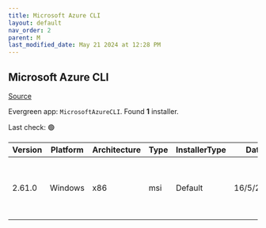```yaml
---
title: Microsoft Azure CLI
layout: default
nav_order: 2
parent: M
last_modified_date: May 21 2024 at 12:28 PM
---
```


## Microsoft Azure CLI

[Source](https://learn.microsoft.com/en-au/cli/azure/)

Evergreen app: `MicrosoftAzureCLI`. Found **1** installer.

Last check: 🟢

| Version | Platform | Architecture | Type | InstallerType | Date      | Size     | URI                                                                                                                                                                                      |
| ------- | -------- | ------------ | ---- | ------------- | --------- | -------- | ---------------------------------------------------------------------------------------------------------------------------------------------------------------------------------------- |
| 2.61.0  | Windows  | x86          | msi  | Default       | 16/5/2024 | 70651904 | [https://github.com/Azure/azure-cli/releases/download/azure-cli-2.61.0/azure-cli-2.61.0.msi](https://github.com/Azure/azure-cli/releases/download/azure-cli-2.61.0/azure-cli-2.61.0.msi) |
